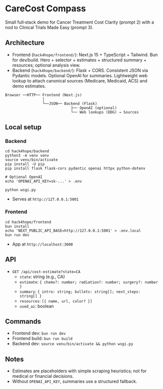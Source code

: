 # CareCost Compass

Small full‑stack demo for Cancer Treatment Cost Clarity (prompt 2) with a nod to Clinical Trials Made Easy (prompt 3).

## Architecture
- Frontend (`hack4hope/frontend/`): Next.js 15 + TypeScript + Tailwind. Bun for dev/build. Hero + selector + estimates + structured summary + resources; optional analysis view.
- Backend (`hack4hope/backend/`): Flask + CORS. Consistent JSON via Pydantic models. Optional OpenAI for summaries. Lightweight web lookup to attach canonical sources (Medicare, Medicaid, ACS) and demo estimates.

```
Browser ──HTTP── Frontend (Next.js)
                 │
                 └──JSON── Backend (Flask)
                              ├── OpenAI (optional)
                              └── Web lookups (DDG) → Sources
```

## Local setup

### Backend
```
cd hack4hope/backend
python3 -m venv venv
source venv/bin/activate
pip install -U pip
pip install flask flask-cors pydantic openai httpx python-dotenv

# Optional OpenAI
echo 'OPENAI_API_KEY=sk-...' > .env

python wsgi.py
```
- Serves at `http://127.0.0.1:5001`

### Frontend
```
cd hack4hope/frontend
bun install
echo 'NEXT_PUBLIC_API_BASE=http://127.0.0.1:5001' > .env.local
bun run dev
```
- App at `http://localhost:3000`

## API
- `GET /api/cost-estimate?state=CA`
  - `state`: string (e.g., CA)
  - `estimate`: `{ chemo?: number; radiation?: number; surgery?: number }`
  - `summary`: `{ intro: string; bullets: string[]; next_steps: string[] }`
  - `resources`: `[{ name, url, color? }]`
  - `used_ai`: boolean

## Commands
- Frontend dev: `bun run dev`
- Frontend build: `bun run build`
- Backend dev: `source venv/bin/activate && python wsgi.py`

## Notes
- Estimates are placeholders with simple scraping heuristics; not for medical or financial decisions.
- Without `OPENAI_API_KEY`, summaries use a structured fallback.


